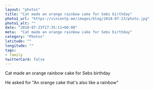```yaml
---
layout: "photos"
title: "Cat made an orange rainbow cake for Sebs birthday"
photo1_url: "https://vincentp.me/images/blog/2018-07-23/photo.jpg"
photo1_alt: ""
date: "2018-07-23T17:35:11+00:00"
meta:  "Cat made an orange rainbow cake for Sebs birthday"
category: "Photos"
latitude: ""
longitude: ""
tags:
- family
twitterCard: false
---
```

Cat made an orange rainbow cake for Sebs birthday

He asked for "An orange cake that's also like a rainbow"
